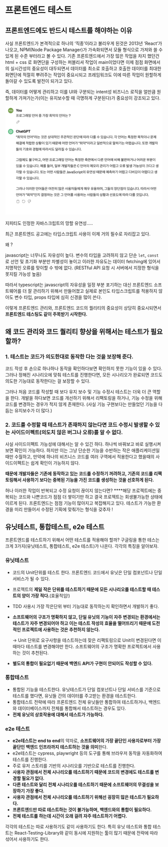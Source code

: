 # 프론트엔드 테스트

## 프론트엔드에도 반드시 테스트를 해야하는 이유

사실 프론트엔드가 본격적으로 하나의 ‘직종’이라고 불리우게 된것은 2013년 ‘React’가 나오고, NPM(Node Package Manager)가 가속화되면서 모듈 형식으로 가져와 쓸 수 있게 된 수준 부터라고 볼 수 있다. 기존 프론트엔드에서 가장 많은 작업을 차지 했던건 html + css 로 화면단을 구성하는 퍼블리셔 작업이 main이었다면 이제 점점 화면에서의 실시간성의 중요성이 대두되면서 데이터를 최소로 호출하고 호출한 데이터를 최대한 화면단에 적절히 뿌려주는 작업이 중요시되고 프레임워크도 이에 따른 작업이 원할하게 돌아갈 수 있도록 발전이 되가고 있다.

즉, 데이터를 어떻게 관리하고 이를 UI와 구분되는 intent성 비즈니스 로직을 얼만큼 원할하게 가져가는가(이는 유지보수할 때 극명하게 구분된다)가 중요성이 강조되고 있다.

![지피티도 인정한 자바스크립트의 망할 유연성…..](1.png)

지피티도 인정한 자바스크립트의 망할 유연성…..

최근 프론트엔드 공고에는 타입스크립트 사용이 이제 거의 필수로 자리잡고 있다.

왜 ? 

javascript는 너무나도 자유성이 높다. 변수의 타입을 고려하지 않고 단순 `let`, `const` 로 선언 및 초기화 부분만 차별성이 놓이고 이러한 자유도는 데이터 fetching에 있어서 치명적인 오류를 맞이할 수 밖에 없다. (RESTful API 요청 시 서버에서 지정한 형식을 못지킬 가능성 높음) 

따라서 typescript는 javascript의 자유성을 일정 부분 포기하는 대신 프론트엔드 소프트웨어를 더 잘 관리하기 위해서 만들어졌고 실제로 본인도 타입스크립트를 적용하지 않아도 변수 타입, props 타입에 심히 신경을 많이 쓴다.

이렇게 프론트엔드 관리와, 프론트엔드 코드의 퀄리티의 중요성이 상당히 중요시되면서 **프론트엔드 테스팅도 같이 주목받기 시작한다.**

## 왜 코드 관리와 코드 퀄리티 향상을 위해서는 테스트가 필요할까?

### 1. 테스트는 코드가 의도한대로 동작한 다는 것을 보장해 준다.

코드 작성 후 손으로 하나하나 동작을 확인하다보면 확인하지 못한 기능이 있을 수 있다. 그러나 정해진 시나리오에 맞춰 테스트를 진행한다면, 모든 시나리오가 완료되면 코드도 의도한 기능대로 동작한다는 걸 보장할 수 있다.

그러나 처음 코드를 작성할 때 보다 유지 보수 및 기능 수정시 테스트는 더욱 더 큰 역할을 한다. 개발을 하다보면 코드를 개선하기 위해서 리팩토링을 하거나, 기능 수정을 위해 코드를 변경하는 경우가 적지 않게 존재한다. (사실 기능 구현보다는 만들었던 기능을 다듬는 유지보수가 더 많다.)

### 2. 코드를 수정할 때 테스트가 존재하지 않는다면 코드 수정시 발생할 수 있는 사이드이펙트(의도치 않은 버그나 오류)를 알 수 없다.

사실 사이드이펙트 가능성에 대해서는 알 수 있긴 하다. 하나씩 바꿔보고 바로 실행시켜보면 확인이 가능하다. 하지만 이는 그냥 단순한 기능을 수반하는 작은 애플리케이션일때만 수월하고, 만약에 하나의 비즈니스 코드를 여러 구역에서 적용한다고 했을때의 사이드이펙트는 쉽게 확인이 가능하지 않다. 

**때문에 개발자들은 기존에 동작하고 있는 코드를 수정하기 꺼려하고, 기존의 코드를 리팩토링해서 사용하기 보다는 중복된 기능을 가진 코드를 생성하는 것을 선호하게 된다.** 

허나 이러한 작업이 반복되고 수정 요청이 끊이지 않는다면? ****해당 프로젝트에는 중복되는 코드와 나쁜코드가 점점 더 쌓이기만 하고 결국 프로젝트는 회생불가능한 상태에 이르게 된다. 프론트엔드는 점점 기능이 많아지고 복잡해지고 있다. 테스트가 가능한 환경을 미리 만들어서 수정된 기획에 맞춰가는 형식을 갖추자 !

## 유닛테스트, 통합테스트, e2e 테스트

프론트엔드를 테스트하기 위해서 어떤 테스트를 적용해야 할까? 구글링을 통한 테스는 크게 3가지(유닛테스트, 통합테스트, e2e 테스트)가 나온다. 각각의 특징을 알아보자.

### 유닛테스트

- 코드의 Unit단위를 테스트 한다. 프론트엔드 코드에서 유닛은 단일 컴포넌트나 단일 서비스가 될 수 있다.
- 프로젝트의 **제일 작은 단위를 테스트하기 때문에 모든 시나리오를 테스트할 때 테스트의 양이 가장 적다.**(효율적임!)
- TDD 사용시 가장 작은단위 부터 기능대로 동작하는지 확인하면서 개발하기 좋다.
- **소프트웨어의 구조가 명확하지 않고, 단일 유닛의 기능이 자주 변경되는 환경에서는 테스트가 자주 변경되어야 하고 이는 테스트 작성의 효율을 떨어뜨리기 때문에 도전적인 프로젝트에 사용하는 것은 추천하지 않는다.**
    
    → Unit 단위로 요구사항을 테스트하는데 잦은 리팩토링으로 Unit이 변경된다면 이때마다 테스트를 변경해야만 한다. 소프트웨어의 구조가 명확한 프로젝트에서 사용하는 것이 추천된다.
    
- **별도의 통합이 필요없기 때문에 백엔드 API가 구현이 안되어도 작성할 수 있다.**

### 통합테스트

- 통합된 기능을 테스트한다. 유닛테스트가 단일 컴포넌트나 단일 서비스를 기준으로 테스트를 했다면, 유닛들 간의 데이터를 주고받는 환경을 테스트한다.
- 통합테스트 전략에 따라 프론트엔드 전체 유닛들만 통합하여 테스트하거나, 백엔드와 데이터베이스까지 전체를 통합해서 테스트하는 경우도 있다.
- **전체 유닛의 상호작용에 대해서 테스트가 가능하다.**

### e2e 테스트

- **e2e테스트는 end to end**의 약자로, **소프트웨어의 가장 끝단인 사용자로부터 가장 끝단인 백엔드 인프라까지 테스트하는 것을 의미**한다.
- e2e테스트는 cypress, playwright 등의 도구를 통해 브라우저 동작을 자동화하여 테스트를 진행한다.
- 주로 유저 스토리를 기반의 시나리오를 기반으로 테스트를 진행한다.
- **사용자 관점에서 전체 시나리오를 테스트하기 때문에 코드의 변경에도 테스트를 변경할 필요가 없다.**
- **다른 테스트와 달리 전체 시나리오를 테스트하기 때문에 소프트웨어의 무결성을 보장하기 가장 좋다.**
- **사용자 관점에서 전체 시나리오를 테스트하기 위해선 굉장히 많은 테스트가 필요하다.**
- **프론트엔드만 따로 테스트하는 것이 불가능하며, 백엔드와의 통합이 필요하다.**
- **전체 테스트를 하는데 시간이 오래 걸려 자주 테스트하기 어렵다.**

각각의 테스트는 따로 사용하기도 같이 사용하기도 한다. 특히 유닛 테스트와 통합 테스트는 React-Testing-Library와 같이 동시에 지원하는 툴이 많기 때문에 전략에 따라 섞어서 사용하기도 한다.